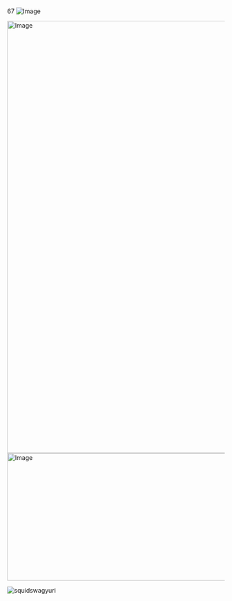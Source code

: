 # ‎ 
67
![Image](https://github.com/user-attachments/assets/3b41ef11-bff0-44d7-b78b-37c146564457)



<img width="1000" height="1000" alt="Image" src="https://github.com/user-attachments/assets/68e0cc83-bef9-49d9-8840-ba3bc460872a" />






<img width="571" height="295" alt="Image" src="https://github.com/user-attachments/assets/e89650fa-1af1-4fbf-9a84-dcf068d6652b" />



<p align="left"> <img src="https://komarev.com/ghpvc/?username=squidswagyuri&label=Profile%20views&color=0e75b6&style=flat" alt="squidswagyuri" /> </p>


<p align="left">
</p>


